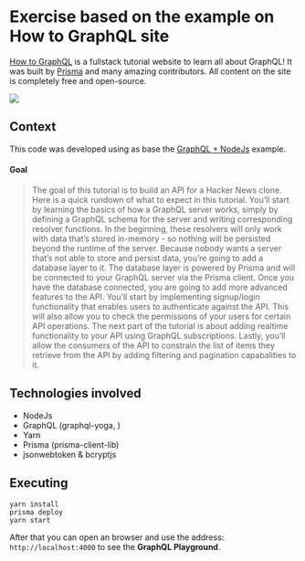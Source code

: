 
# Exercise based on the example on How to GraphQL site

[How to GraphQL](https://www.howtographql.com) is a fullstack tutorial website to learn all about GraphQL! It was built by [Prisma](https://www.prisma.io) and many amazing contributors. All content on the site is completely free and open-source.

[![](http://i.imgur.com/67oYe9q.png)](https://www.howtographql.com)

## Context
This code was developed using as base the [GraphQL + NodeJs](https://www.howtographql.com/graphql-js/0-introduction/) example.

#### Goal
>The goal of this tutorial is to build an API for a Hacker News clone. Here is a quick rundown of what to expect in this tutorial.
You’ll start by learning the basics of how a GraphQL server works, simply by defining a GraphQL schema for the server and writing corresponding resolver functions. In the beginning, these resolvers will only work with data that’s stored in-memory - so nothing will be persisted beyond the runtime of the server.
Because nobody wants a server that’s not able to store and persist data, you’re going to add a database layer to it. The database layer is powered by Prisma and will be connected to your GraphQL server via the Prisma client.
Once you have the database connected, you are going to add more advanced features to the API.
You’ll start by implementing signup/login functionality that enables users to authenticate against the API. This will also allow you to check the permissions of your users for certain API operations.
The next part of the tutorial is about adding realtime functionality to your API using GraphQL subscriptions.
Lastly, you’ll allow the consumers of the API to constrain the list of items they retrieve from the API by adding filtering and pagination capabalities to it.


## Technologies involved
 - NodeJs
 - GraphQL (graphql-yoga, )
 - Yarn
 - Prisma (prisma-client-lib)
 - jsonwebtoken & bcryptjs
 
 
## Executing
 
```
yarn install
prisma deploy
yarn start
```

After that you can open an browser and use the address: ```http://localhost:4000``` to see the **GraphQL Playground**.
